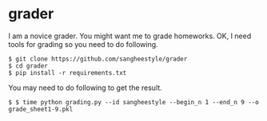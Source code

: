 grader
======

I am a novice grader. You might want me to grade homeworks. OK, I need tools for grading so you need to do following.

```
$ git clone https://github.com/sangheestyle/grader
$ cd grader
$ pip install -r requirements.txt
```

You may need to do following to get the result.
```
$ $ time python grading.py --id sangheestyle --begin_n 1 --end_n 9 --o grade_sheet1-9.pkl
```
